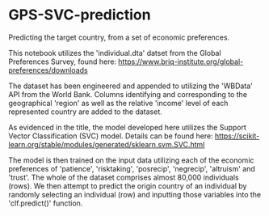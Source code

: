 # GPS-SVC-prediction
Predicting the target country, from a set of economic preferences. 

This notebook utilizes the 'individual.dta' datset from the Global Preferences Survey, found here: https://www.briq-institute.org/global-preferences/downloads

The dataset has been engineered and appended to utilizing the 'WBData' API from the World Bank. Columns identifying and corresponding to the geographical 'region' as well as the relative 'income' level of each represented country are added to the dataset. 

As evidenced in the title, the model developed here utilizes the Support Vector Classification (SVC) model. Details can be found here: https://scikit-learn.org/stable/modules/generated/sklearn.svm.SVC.html

The model is then trained on the input data utilizing each of the economic preferences of 'patience', 'risktaking', 'posrecip', 'negrecip', 'altruism' and 'trust'. The whole of the dataset comprises almost 80,000 individuals (rows). We then attempt to predict the origin country of an individual by randomly selecting an individual (row) and inputting those variables into the 'clf.predict()' function. 
